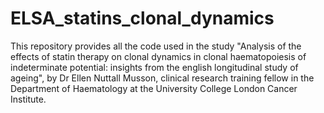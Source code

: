 # ELSA_statins_clonal_dynamics

This repository provides all the code used in the study "Analysis of the effects of statin therapy on clonal dynamics in clonal haematopoiesis of indeterminate potential: insights from the english longitudinal study of ageing", by Dr Ellen Nuttall Musson, clinical research training fellow in the Department of Haematology at the University College London Cancer Institute.
